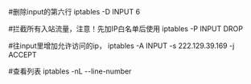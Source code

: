 #删除input的第六行
iptables -D INPUT 6

#拦截所有入站流量，注意！先加IP白名单后使用
iptables -P INPUT DROP

#往input里增加允许访问的ip，
iptables -A INPUT -s 222.129.39.169 -j ACCEPT

#查看列表
iptables -nL --line-number
